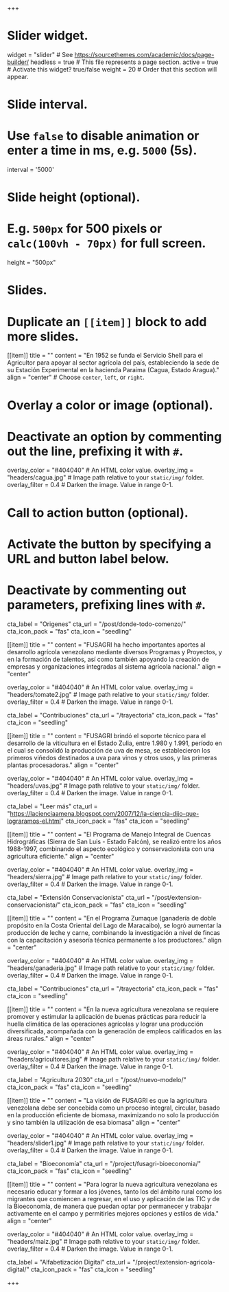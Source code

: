 +++
# Slider widget.
widget = "slider"  # See https://sourcethemes.com/academic/docs/page-builder/
headless = true  # This file represents a page section.
active = true  # Activate this widget? true/false
weight = 20  # Order that this section will appear.

# Slide interval.
# Use `false` to disable animation or enter a time in ms, e.g. `5000` (5s).
interval = '5000'

# Slide height (optional).
# E.g. `500px` for 500 pixels or `calc(100vh - 70px)` for full screen.
height = "500px"

# Slides.
# Duplicate an `[[item]]` block to add more slides.
[[item]]
  title = ""
  content = "En 1952 se funda el Servicio Shell para el Agricultor para apoyar al sector agrícola del país, estableciendo la sede de su Estación Experimental en la hacienda Paraima (Cagua, Estado Aragua)."
  align = "center"  # Choose `center`, `left`, or `right`.

  # Overlay a color or image (optional).
  #   Deactivate an option by commenting out the line, prefixing it with `#`.
  overlay_color = "#404040"  # An HTML color value.
  overlay_img = "headers/cagua.jpg"  # Image path relative to your `static/img/` folder.
  overlay_filter = 0.4  # Darken the image. Value in range 0-1.

  # Call to action button (optional).
  #   Activate the button by specifying a URL and button label below.
  #   Deactivate by commenting out parameters, prefixing lines with `#`.
  cta_label = "Origenes"
  cta_url = "/post/donde-todo-comenzo/"
  cta_icon_pack = "fas"
  cta_icon = "seedling"

[[item]]
  title = ""
  content = "FUSAGRI ha hecho importantes aportes al desarrollo agrícola venezolano mediante diversos Programas y Proyectos, y en la formación de talentos,  así como también apoyando la creación de empresas y organizaciones integradas al sistema agrícola nacional."
  align = "center"

  overlay_color = "#404040"  # An HTML color value.
  overlay_img = "headers/tomate2.jpg"  # Image path relative to your `static/img/` folder.
  overlay_filter = 0.4  # Darken the image. Value in range 0-1.

  cta_label = "Contribuciones"
  cta_url = "/trayectoria"
  cta_icon_pack = "fas"
  cta_icon = "seedling"

[[item]]
  title = ""
  content = "FUSAGRI brindó el soporte técnico para el desarrollo de la viticultura en el Estado Zulia, entre 1.980 y 1.991, período en el cual se consolidó la producción de uva de mesa, se establecieron los primeros viñedos destinados a uva para vinos y otros usos, y las primeras plantas procesadoras."
  align = "center"

  overlay_color = "#404040"  # An HTML color value.
  overlay_img = "headers/uvas.jpg"  # Image path relative to your `static/img/` folder.
  overlay_filter = 0.4  # Darken the image. Value in range 0-1.
  
  cta_label = "Leer más"
  cta_url = "https://lacienciaamena.blogspot.com/2007/12/la-ciencia-dijo-que-lograramos-el.html"
  cta_icon_pack = "fas"
  cta_icon = "seedling"
  
[[item]]
  title = ""
  content = "El Programa de Manejo Integral de Cuencas Hidrográficas (Sierra de San Luis - Estado Falcón), se realizó entre los años 1988-1997, combinando el aspecto ecológico y conservacionista con una agricultura eficiente."
  align = "center"

  overlay_color = "#404040"  # An HTML color value.
  overlay_img = "headers/sierra.jpg"  # Image path relative to your `static/img/` folder.
  overlay_filter = 0.4  # Darken the image. Value in range 0-1.

  cta_label = "Extensión Conservacionista"
  cta_url = "/post/extension-conservacionista/"
  cta_icon_pack = "fas"
  cta_icon = "seedling"

[[item]]
 title = ""
 content = "En el Programa Zumaque (ganadería de doble propósito en la Costa Oriental del Lago de Maracaibo), se logró aumentar la producción de leche y carne, combinando la investigación a nivel de fincas con la capacitación y asesoría técnica permanente a los productores."
  align = "center"

  overlay_color = "#404040"  # An HTML color value.
  overlay_img = "headers/ganaderia.jpg"  # Image path relative to your `static/img/` folder.
  overlay_filter = 0.4  # Darken the image. Value in range 0-1.

  cta_label = "Contribuciones"
  cta_url = "/trayectoria"
  cta_icon_pack = "fas"
  cta_icon = "seedling"
 
[[item]]
  title = ""
  content = "En la nueva agricultura venezolana se requiere promover y estimular la aplicación de buenas prácticas para reducir la huella climática de las operaciones agrícolas y lograr una producción diversificada, acompañada con la generación de empleos calificados en las áreas rurales."
  align = "center"

  overlay_color = "#404040"  # An HTML color value.
  overlay_img = "headers/agricultores.jpg"  # Image path relative to your `static/img/` folder.
  overlay_filter = 0.4  # Darken the image. Value in range 0-1.

  cta_label = "Agricultura 2030"
  cta_url = "/post/nuevo-modelo/"
  cta_icon_pack = "fas"
  cta_icon = "seedling"
 
 [[item]]
  title = ""
  content = "La visión de FUSAGRI es que la agricultura venezolana debe ser concebida como un proceso integral, circular, basado en la producción eficiente de biomasa, maximizando no solo la producción y sino también la utilización de esa biomasa"
  align = "center"

  overlay_color = "#404040"  # An HTML color value.
  overlay_img = "headers/slider1.jpg"  # Image path relative to your `static/img/` folder.
  overlay_filter = 0.4  # Darken the image. Value in range 0-1.

  cta_label = "Bioeconomía"
  cta_url = "/project/fusagri-bioeconomia/"
  cta_icon_pack = "fas"
  cta_icon = "seedling"
  
[[item]]
  title = ""
  content = "Para lograr la nueva agricultura venezolana es necesario educar y formar a los jóvenes, tanto los del ámbito rural como los migrantes que comiencen a regresar, en el uso y aplicación de las TIC y de la Bioeconomía, de manera que puedan optar por permanecer y trabajar activamente en el campo y permitirles mejores opciones y estilos de vida."
  align = "center"

  overlay_color = "#404040"  # An HTML color value.
  overlay_img = "headers/maiz.jpg"  # Image path relative to your `static/img/` folder.
  overlay_filter = 0.4  # Darken the image. Value in range 0-1.

  cta_label = "Alfabetización Digital"
  cta_url = "/project/extension-agricola-digital/"
  cta_icon_pack = "fas"
  cta_icon = "seedling"

+++